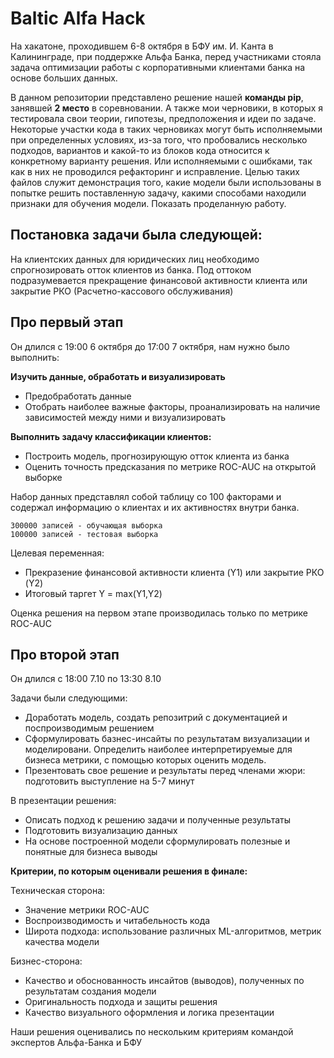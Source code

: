 # Baltic Alfa Hack
На хакатоне, проходившем 6-8 октября в БФУ им. И. Канта в Калининграде, при поддержке Альфа Банка, 
перед участниками стояла задача оптимизации работы с корпоративными клиентами банка на основе больших данных. 

В данном репозитории представлено решение нашей <b>команды pip</b>, занявшей <b>2 место</b> в соревновании. 
А также мои черновики, в которых я тестировала свои теории, гипотезы, 
предположения и идеи по задаче. Некоторые участки кода в таких черновиках могут быть исполняемыми при определенных условиях, из-за того, что пробовались несколько подходов,
вариантов и какой-то из блоков кода относится к конкретному варианту решения. Или исполняемыми с ошибками, так как в них не проводился рефакторинг и исправление. 
Целью таких файлов служит демонстрация того, какие модели были использованы в попытке решить поставленную задачу, какими способами находили признаки для обучения модели. Показать проделанную работу.  
## Постановка задачи была следующей: 

На клиентских данных для юридических лиц необходимо спрогнозировать отток клиентов из банка. 
Под оттоком подразумевается прекращение финансовой активности клиента или закрытие РКО (Расчетно-кассового обслуживания)

## Про первый этап
Он длился с 19:00 6 октября до 17:00 7 октября, нам нужно было выполнить: 

<b>Изучить данные, обработать и визуализировать</b>
<ul>
 <li>Предобработать данные</li>
 <li>Отобрать наиболее важные факторы, проанализировать на наличие зависимостей между ними и визуализировать</li>
</ul>

<b>Выполнить задачу классификации клиентов:</b>
<ul>
 <li>Построить модель, прогнозирующую отток клиента из банка</li>
 <li>Оценить точность предсказания по метрике ROC-AUC на открытой выборке</li>
</ul>

Набор данных представлял собой таблицу со 100 факторами и содержал информацию о клиентах и их активностях внутри банка.

    300000 записей - обучающая выборка
    100000 записей - тестовая выборка

Целевая переменная:
<ul>
 <li>Прекразение финансовой активности клиента (Y1) или закрытие РКО (Y2)</li>
 <li>Итоговый таргет Y = max(Y1,Y2)</li>
</ul>

Оценка решения на первом этапе производилась только по метрике ROC-AUC

## Про второй этап 
Он длился с 18:00 7.10 по 13:30 8.10

Задачи были следующими: 
<ul>
 <li>Доработать модель, создать репозитрий с документацией и поспроизводимым решением</li>
 <li>Сформулировать базнес-инсайты по результатам визуализации и моделировани. Определить наиболее интерпретируемые 
   для бизнеса метрики, с помощью которых оценить модель.</li>
 <li>Презентовать свое решение и результаты перед членами жюри: подготовить выступление на 5-7 минут</li>
</ul>

В презентации решения:
<ul>
 <li>Описать подход к решению задачи и полученные результаты</li>
 <li>Подготовить визуализацию данных</li>
 <li>На основе построенной модели сформулировать полезные и понятные для бизнеса выводы</li>
</ul>

<b>Критерии, по которым оценивали решения в финале:</b>

Техническая сторона:
<ul>
 <li>Значение метрики ROC-AUC</li>
 <li>Воспроизводимость и читабельность кода</li>
 <li>Широта подхода: использование различных ML-алгоритмов, метрик качества модели</li>
</ul>

Бизнес-сторона:
<ul>
 <li>Качество и обоснованность инсайтов (выводов), полученных по результатам создания модели</li>
 <li>Оригинальность подхода и защиты решения</li>
 <li>Качество визуального оформления и логика презентации</li>
</ul>

Наши решения оценивались по нескольким критериям командой экспертов Альфа-Банка и БФУ
